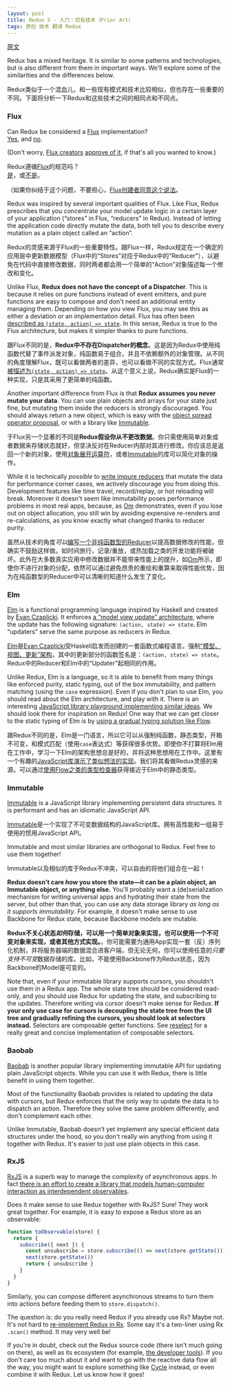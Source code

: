 ```yaml
---
layout: post
title: Redux 5 - 入门：现有技术（Prior Art）
tags: 原创 技术 翻译 Redux
---
```


[原文](https://github.com/reactjs/redux/blob/master/docs/introduction/PriorArt.md)


Redux has a mixed heritage. It is similar to some patterns and technologies, but is also different from them in important ways. We'll explore some of the similarities and the differences below.

Redux类似于一个混血儿，和一些现有模式和技术比较相似，但也存在一些重要的不同。下面将分析一下Redux和这些技术之间的相同点和不同点。

### Flux

Can Redux be considered a [Flux](https://facebook.github.io/flux/) implementation?  
[Yes](https://twitter.com/fisherwebdev/status/616278911886884864), and [no](https://twitter.com/andrestaltz/status/616270755605708800).

(Don't worry, [Flux creators](https://twitter.com/jingc/status/616608251463909376) [approve of it](https://twitter.com/fisherwebdev/status/616286955693682688), if that's all you wanted to know.)

Redux遵循[Flux](https://facebook.github.io/flux/)的规范吗？  
[是](https://twitter.com/fisherwebdev/status/616278911886884864)，或[不是](https://twitter.com/andrestaltz/status/616270755605708800)。

（如果你纠结于这个问题，不要担心，[Flux创建者](https://twitter.com/jingc/status/616608251463909376)[同意这个说法](https://twitter.com/fisherwebdev/status/616286955693682688)。

Redux was inspired by several important qualities of Flux. Like Flux, Redux prescribes that you concentrate your model update logic in a certain layer of your application (“stores” in Flux, “reducers” in Redux). Instead of letting the application code directly mutate the data, both tell you to describe every mutation as a plain object called an “action”.

Redux的灵感来源于Flux的一些重要特性。跟Flux一样，Redux规定在一个确定的应用层中更新数据模型（Flux中的“Stores”对应于Redux中的“Reducer”），以避免在代码中直接修改数据，同时两者都会用一个简单的“Action”对象描述每一个修改和变化。

Unlike Flux, **Redux does not have the concept of a Dispatcher**. This is because it relies on pure functions instead of event emitters, and pure functions are easy to compose and don't need an additional entity managing them. Depending on how you view Flux, you may see this as either a deviation or an implementation detail. Flux has often been [described as `(state, action) => state`](https://speakerdeck.com/jmorrell/jsconf-uy-flux-those-who-forget-the-past-dot-dot-dot-1). In this sense, Redux is true to the Flux architecture, but makes it simpler thanks to pure functions.

跟Flux不同的是，**Redux中不存在Dispatcher的概念**。这是因为Redux中使用纯函数代替了事件派发对象，纯函数易于组合，并且不依赖额外的对象管理。从不同的角度理解Flux，既可以看做两者的差异，也可以看做不同的实现方式。Flux通常[被描述为`(state, action) => state`](https://speakerdeck.com/jmorrell/jsconf-uy-flux-those-who-forget-the-past-dot-dot-dot-1)。从这个意义上说，Redux确实是Flux的一种实现，只是其采用了更简单的纯函数。

Another important difference from Flux is that **Redux assumes you never mutate your data**. You can use plain objects and arrays for your state just fine, but mutating them inside the reducers is strongly discouraged. You should always return a new object, which is easy with the [object spread operator proposal](https://github.com/reactjs/redux/blob/master/docs/recipes/UsingObjectSpreadOperator.md), or with a library like [Immutable](https://facebook.github.io/immutable-js).

于Flux另一个显著的不同是**Redux假设你从不更改数据**。你只需使用简单对象或者数据来存储状态就好，但坚决反对在Reducer内部对其进行修改。你应该总是返回一个新的对象，使用[对象展开运算符](https://github.com/reactjs/redux/blob/master/docs/recipes/UsingObjectSpreadOperator.md)，或者[Immutable](https://facebook.github.io/immutable-js)的库可以简化对象的操作。

While it is technically *possible* to [write impure reducers](https://github.com/reactjs/redux/issues/328#issuecomment-125035516) that mutate the data for performance corner cases, we actively discourage you from doing this. Development features like time travel, record/replay, or hot reloading will break. Moreover it doesn't seem like immutability poses performance problems in most real apps, because, as [Om](https://github.com/omcljs/om) demonstrates, even if you lose out on object allocation, you still win by avoiding expensive re-renders and re-calculations, as you know exactly what changed thanks to reducer purity.

虽然从技术的角度*可以*[编写一个非纯函数型的Reducer](https://github.com/reactjs/redux/issues/328#issuecomment-125035516)以提高数据修改的性能，但确实不鼓励这样做。如时间旅行，记录/重放，或热加载之类的开发功能将被破坏。此外在大多数真实应用中修改数据并不能带来性能上的提升，如[Om](https://github.com/omcljs/om)所示，即使你不进行对象的分配，依然可以通过避免昂贵的重绘和重算来取得性能优势，因为在纯函数型的Reducer中可以清晰的知道什么发生了变化。

### Elm

[Elm](http://elm-lang.org/) is a functional programming language inspired by Haskell and created by [Evan Czaplicki](https://twitter.com/czaplic). It enforces [a “model view update” architecture](https://github.com/evancz/elm-architecture-tutorial/), where the update has the following signature: `(action, state) => state`. Elm “updaters” serve the same purpose as reducers in Redux.

[Elm](http://elm-lang.org/)是[Evan Czaplicki](https://twitter.com/czaplic)受Haskell启发而创建的一套函数式编程语言。强制[“模型、视图、更新”架构](https://github.com/evancz/elm-architecture-tutorial/)，其中的更新部分的函数签名是：`(action, state) => state`。Redux中的Reducer和Elm中的“Updater”起相同的作用。

Unlike Redux, Elm is a language, so it is able to benefit from many things like enforced purity, static typing, out of the box immutability, and pattern matching (using the `case` expression). Even if you don't plan to use Elm, you should read about the Elm architecture, and play with it. There is an interesting [JavaScript library playground implementing similar ideas](https://github.com/paldepind/noname-functional-frontend-framework). We should look there for inspiration on Redux! One way that we can get closer to the static typing of Elm is by [using a gradual typing solution like Flow](https://github.com/reactjs/redux/issues/290).

跟Redux不同的是，Elm是一门语言，所以它可以从强制纯函数，静态类型，开箱不可变，和模式匹配（使用`case`表达式）等获得很多优势。即使你不打算将Elm用在工作中，学习一下Elm的架构思想总是好的，并将这种思想用在工作中。这里有一个有趣的[JavaScript库演示了类似想法的实现](https://github.com/paldepind/noname-functional-frontend-framework)。我们将其看做Redux灵感的来源。可以通过[使用Flow之类的类型检查器](https://github.com/reactjs/redux/issues/290)获得接近于Elm中的静态类型。

### Immutable

[Immutable](https://facebook.github.io/immutable-js) is a JavaScript library implementing persistent data structures. It is performant and has an idiomatic JavaScript API.

[Immutable](https://facebook.github.io/immutable-js)是一个实现了不可变数据结构的JavaScript库。拥有高性能和一组易于使用的惯用JavaScript API。

Immutable and most similar libraries are orthogonal to Redux. Feel free to use them together!

Immutable以及相似的库于Redux不冲突，可以自由的将他们组合在一起！

**Redux doesn't care *how* you store the state—it can be a plain object, an Immutable object, or anything else.** You'll probably want a (de)serialization mechanism for writing universal apps and hydrating their state from the server, but other than that, you can use any data storage library *as long as it supports immutability*. For example, it doesn't make sense to use Backbone for Redux state, because Backbone models are mutable.

**Redux不关心状态*如何*存储，可以用一个简单对象来实现，也可以使用一个不可变对象来实现，或者其他方式实现。**。你可能需要为通用App实现一套（反）序列化机制，并将服务器端的数据混合进客户端，但无论无何，你可以使用任意的*只要支持不可变*数据存储的库。比如，不能使用Backbone作为Redux状态，因为Backbone的Model是可变的。

Note that, even if your immutable library supports cursors, you shouldn't use them in a Redux app. The whole state tree should be considered read-only, and you should use Redux for updating the state, and subscribing to the updates. Therefore writing via cursor doesn't make sense for Redux. **If your only use case for cursors is decoupling the state tree from the UI tree and gradually refining the cursors, you should look at selectors instead.** Selectors are composable getter functions. See [reselect](http://github.com/faassen/reselect) for a really great and concise implementation of composable selectors.

### Baobab

[Baobab](https://github.com/Yomguithereal/baobab) is another popular library implementing immutable API for updating plain JavaScript objects. While you can use it with Redux, there is little benefit in using them together.

Most of the functionality Baobab provides is related to updating the data with cursors, but Redux enforces that the only way to update the data is to dispatch an action. Therefore they solve the same problem differently, and don't complement each other.

Unlike Immutable, Baobab doesn't yet implement any special efficient data structures under the hood, so you don't really win anything from using it together with Redux. It's easier to just use plain objects in this case.

### RxJS

[RxJS](https://github.com/ReactiveX/RxJS) is a superb way to manage the complexity of asynchronous apps. In fact [there is an effort to create a library that models human-computer interaction as interdependent observables](http://cycle.js.org).

Does it make sense to use Redux together with RxJS? Sure! They work great together. For example, it is easy to expose a Redux store as an observable:

```js
function toObservable(store) {
  return {
    subscribe({ next }) {
      const unsubscribe = store.subscribe(() => next(store.getState()))
      next(store.getState())
      return { unsubscribe }
    }
  }
}
```

Similarly, you can compose different asynchronous streams to turn them into actions before feeding them to `store.dispatch()`.

The question is: do you really need Redux if you already use Rx? Maybe not. It's not hard to [re-implement Redux in Rx](https://github.com/jas-chen/rx-redux). Some say it's a two-liner using Rx `.scan()` method. It may very well be!

If you're in doubt, check out the Redux source code (there isn't much going on there), as well as its ecosystem (for example, [the developer tools](https://github.com/gaearon/redux-devtools)). If you don't care too much about it and want to go with the reactive data flow all the way, you might want to explore something like [Cycle](http://cycle.js.org) instead, or even combine it with Redux. Let us know how it goes!
